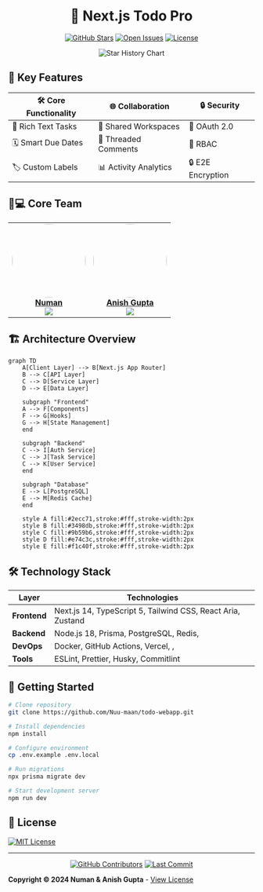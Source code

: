 
<div align="center">

# 🚀 Next.js Todo Pro

[![GitHub Stars](https://img.shields.io/github/stars/Nuu-maan/todo-webapp?style=for-the-badge&logo=github&color=5865F2&labelColor=000000)](https://github.com/Nuu-maan/todo-webapp/stargazers)
[![Open Issues](https://img.shields.io/github/issues/Nuu-maan/todo-webapp?style=for-the-badge&logo=git&color=FFA500&labelColor=000000)](https://github.com/Nuu-maan/todo-webapp/issues)
[![License](https://img.shields.io/badge/license-MIT-97CA00?style=for-the-badge&logo=open-source-initiative&labelColor=000000)](LICENSE)

![Star History Chart](https://api.star-history.com/svg?repos=Nu-maan/todo-webapp&type=Date&theme=dark)

</div>

## 🌟 Key Features

<div align="center">

| 🛠 Core Functionality    | 🌐 Collaboration       | 🔒 Security         |
|-------------------------|-----------------------|--------------------|
| 📝 Rich Text Tasks      | 👥 Shared Workspaces  | 🔐 OAuth 2.0       |
| 🗓 Smart Due Dates       | 💬 Threaded Comments  | 🔑 RBAC            |
| 🏷 Custom Labels         | 📊 Activity Analytics | 🔒 E2E Encryption  |

</div>

## 🧑💻 Core Team

<div align="center">

<table>
  <tr>
    <td align="center">
      <a href="https://github.com/Nuu-maan">
        <img src="https://avatars.githubusercontent.com/Nuu-maan" width="150" style="border-radius:50%">
        <br/>
        <strong>Numan</strong>
      </a>
      <br/>
      <a href="https://github.com/Nuu-maan?tab=followers">
        <img src="https://img.shields.io/github/followers/Nuu-maan?style=social&logo=github">
      </a>
    </td>
    <td align="center">
      <a href="https://github.com/anisvsc">
        <img src="https://avatars.githubusercontent.com/anisvsc" width="150" style="border-radius:50%">
        <br/>
        <strong>Anish Gupta</strong>
      </a>
      <br/>
      <a href="https://github.com/anisvsc?tab=followers">
        <img src="https://img.shields.io/github/followers/anisvsc?style=social&logo=github">
      </a>
    </td>
  </tr>
</table>

</div>

## 🏗 Architecture Overview

```mermaid
graph TD
    A[Client Layer] --> B[Next.js App Router]
    B --> C[API Layer]
    C --> D[Service Layer]
    D --> E[Data Layer]
    
    subgraph "Frontend"
    A --> F[Components]
    F --> G[Hooks]
    G --> H[State Management]
    end
    
    subgraph "Backend"
    C --> I[Auth Service]
    C --> J[Task Service]
    C --> K[User Service]
    end
    
    subgraph "Database"
    E --> L[PostgreSQL]
    E --> M[Redis Cache]
    end

    style A fill:#2ecc71,stroke:#fff,stroke-width:2px
    style B fill:#3498db,stroke:#fff,stroke-width:2px
    style C fill:#9b59b6,stroke:#fff,stroke-width:2px
    style D fill:#e74c3c,stroke:#fff,stroke-width:2px
    style E fill:#f1c40f,stroke:#fff,stroke-width:2px
```

## 🛠 Technology Stack

<div align="center">

| Layer       | Technologies                                                                                  |
|-------------|-----------------------------------------------------------------------------------------------|
| **Frontend**| Next.js 14, TypeScript 5, Tailwind CSS, React Aria, Zustand                                    |
| **Backend** | Node.js 18, Prisma, PostgreSQL, Redis,                                                     |
| **DevOps**  | Docker, GitHub Actions, Vercel, ,                                            |
| **Tools**   | ESLint, Prettier, Husky, Commitlint                                                       |

</div>

## 🚀 Getting Started

```bash
# Clone repository
git clone https://github.com/Nuu-maan/todo-webapp.git

# Install dependencies
npm install

# Configure environment
cp .env.example .env.local

# Run migrations
npx prisma migrate dev

# Start development server
npm run dev
```

## 📜 License 

[![MIT License](https://img.shields.io/badge/License-MIT-blue.svg?style=flat-square)](https://github.com/Nuu-maan/todo-webapp?tab=MIT-1-ov-file)

---

<div align="center">

[![GitHub Contributors](https://img.shields.io/github/contributors/Nuu-maan/todo-webapp?style=for-the-badge&logo=github&color=2BAF2B&labelColor=000000)](https://github.com/Nuu-maan/todo-webapp/graphs/contributors)
[![Last Commit](https://img.shields.io/github/last-commit/Nuu-maan/todo-webapp?style=for-the-badge&logo=github&color=9B59B6&labelColor=000000)](https://github.com/Nuu-maan/todo-webapp/commits/main)

</div>


**Copyright © 2024 Numan & Anish Gupta** - [View License](https://github.com/Nuu-maan/todo-webapp?tab=MIT-1-ov-file)